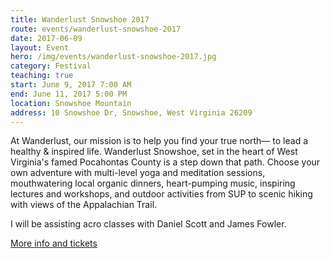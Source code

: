 ```yaml
---
title: Wanderlust Snowshoe 2017
route: events/wanderlust-snowshoe-2017
date: 2017-06-09
layout: Event
hero: /img/events/wanderlust-snowshoe-2017.jpg
category: Festival
teaching: true
start: June 9, 2017 7:00 AM
end: June 11, 2017 5:00 PM
location: Snowshoe Mountain
address: 10 Snowshoe Dr, Snowshoe, West Virginia 26209
---
```


At Wanderlust, our mission is to help you find your true north— to lead a healthy & inspired life. Wanderlust Snowshoe, set in the heart of West Virginia's famed Pocahontas County is a step down that path. Choose your own adventure with multi-level yoga and meditation sessions, mouthwatering local organic dinners, heart-pumping music, inspiring lectures and workshops, and outdoor activities from SUP to scenic hiking with views of the Appalachian Trail.

I will be assisting acro classes with Daniel Scott and James Fowler.

[More info and tickets](https://wanderlust.com/festivals/snowshoe/)
